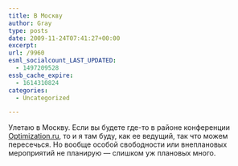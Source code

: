 ```yaml
---
title: В Москву
author: Gray
type: posts
date: 2009-11-24T07:41:27+00:00
excerpt:
url: /9960
esml_socialcount_LAST_UPDATED:
  - 1497209528
essb_cache_expire:
  - 1614310824
categories:
  - Uncategorized

---
```








Улетаю в Москву. Если вы будете где-то в районе конференции [Optimization.ru][1], то и я там буду, как ее ведущий, так что можем пересечься. Но вообще особой свободности или внеплановых мероприятий не планирую &#8212; слишком уж плановых много.

 [1]: http://www.optimization.ru/09